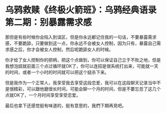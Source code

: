 # 乌鸦救赎《终极火箭班》：乌鸦经典语录第二期：别暴露需求感

那但是有些时候你会陷入到误区，但是你永远都记住我的一句话，不要暴露需求感，不要跪舔，只要做到这一点，你永远不会被女人控制，因为只有，暴露自己需求感之后，你才会被女人控制，然后呢跪舔女人的时候。

你才给了女人控制你的把柄，把这个点做到，你可以保证自己立于不败之地，但是我想泡妞就前面三个点过循环就OK了，你可以连招是很系统打出来，可能就一天的时间，或者一个小时的时间就可以把这个妞杀下来。

但是我作为一个正常人，我享受我去享受这段恋爱，我可以在这段聊天记录当中不是很精彩，可以跟他磨很长时间，可能会聊一个月的时间，但是不要忘忽了这几个点就OK了，一个月时间享受享受恋爱。

最后也拿下还感觉挺有味道的，挺有意思的，我們下期再見吧。